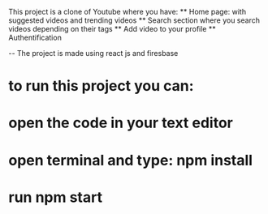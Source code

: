 This project is a clone of Youtube where you have:
** Home page: with suggested videos and trending videos
** Search section where you search videos depending on their tags
** Add video to your profile
** Authentification

-- The project is made using react js and firesbase

# to run this project you can: 
# open the code in your text editor
# open terminal and type: npm install
# run npm start
